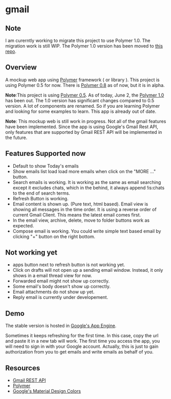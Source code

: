 # gmail
## Note
I am curerntly working to migrate this project to use Polymer 1.0. The migration work is still WIP.
The Polymer 1.0 version has been moved to [this repo](https://github.com/cheonhyangzhang/paper-gmail).

## Overview
A mockup web app using [Polymer](https://www.polymer-project.org/0.5/) framework ( or library ). This project is using Polymer 0.5 for now. There is [Polymer 0.8](https://www.polymer-project.org/0.8/) as of now, but it is in alpha. 

**Note**:This project is using [Polymer 0.5](https://www.polymer-project.org/0.5/). As of today, June 2, the [Polymer 1.0](https://www.polymer-project.org/1.0/) has been out. The 1.0 version has significant changes compared to 0.5 version. A lot of components are renamed. So if you are learning Polymer and looking for some examples to learn. This app is already out of date. 


**Note**: This mockup web is still work in progress. Not all of the gmail features have been implemented. Since the app is using Google's Gmail Rest API, only features that are supported by Gmail REST API will be implemented in the future. 

## Features Supported now
* Default to show Today's emails
* Show emails list load load more emails when click on the "MORE ..." button.
* Search emails is working. It is working as the same as email searching except it excludes chats, which in the behind, it always append !is:chats to the end of search terms.
* Refresh Button is working.
* Email content is shown up. (Pure text, html based). Email view is showing all messages in the time order. It is using a reverse order of current Gmail Client. This means the latest email comes first.
* In the email view, archive, delete, move to folder buttons work as expected.
* Compose email is working. You could write simple text based email by clicking "+" button on the right bottom.

## Not working yet
* apps button next to refresh button is not working yet.
* Click on drafts will not open up a sending email window. Instead, it only shows in a email thread view for now.
* Forwarded email might not show up correctly.
* Some email's body doesn't show up correctly.
* Email attachments do not show up yet.
* Reply email is currently under developement.

## Demo
The stable version is hosted in [Google's App Engine](https://0-1-dot-gmail-polymer.appspot.com/).

Sometimes it keeps refreshing for the first time. In this case, copy the url and paste it in a new tab will work.
The first time you access the app, you will need to sign in with your Google account. Actually, this is just to gain authorization from you to get emails and write emails as behalf of you.


## Resources 
* [Gmail REST API](https://developers.google.com/gmail/api/)
* [Polymer](https://www.polymer-project.org/0.5/)
* [Google's Material Design Colors](http://www.google.com/design/spec/style/color.html)


